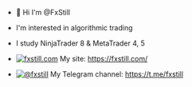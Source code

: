 - 👋 Hi I'm @FxStill

- I'm interested in algorithmic trading

- I study NinjaTrader 8 & MetaTrader 4, 5

- [![fxstill.com](https://fxstill.com/wp-content/uploads/2020/11/rocket32x32.png)](https://fxstill.com) My site: https://fxstill.com/
- [![@fxstill](https://fxstill.com/wp-content/uploads/2021/08/Apps-Telegram-icon.png)](https://t.me/fxstill) My Telegram channel: https://t.me/fxstill 

<!---
FxStill/FxStill is a ✨ special ✨ repository because its `README.md` (this file) appears on your GitHub profile.
You can click the Preview link to take a look at your changes.
--->
